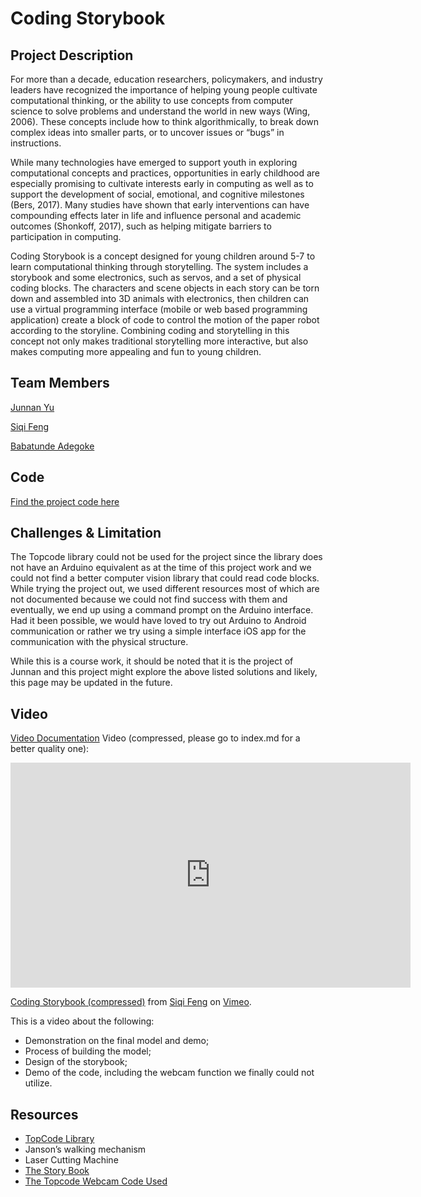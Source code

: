 # Coding Storybook

## Project Description
For more than a decade, education researchers, policymakers, and industry leaders have recognized the importance of helping young people cultivate computational thinking, or the ability to use concepts from computer science to solve problems and understand the world in new ways (Wing, 2006). These concepts include how to think algorithmically, to break down complex ideas into smaller parts, or to uncover issues or “bugs” in instructions. 

While many technologies have emerged to support youth in exploring computational concepts and practices, opportunities in early childhood are especially promising to cultivate interests early in computing as well as to support the development of social, emotional, and cognitive milestones (Bers, 2017). Many studies have shown that early interventions can have compounding effects later in life and influence personal and academic outcomes (Shonkoff, 2017), such as helping mitigate barriers to participation in computing. 

Coding Storybook is a concept designed for young children around 5-7 to learn computational thinking through storytelling. The system includes a storybook and some electronics, such as servos, and a set of physical coding blocks. The characters and scene objects in each story can be torn down and assembled into 3D animals with electronics, then children can use a virtual programming interface (mobile or web based programming application) create a block of code to control the motion of the paper robot according to the storyline. Combining coding and storytelling in this concept not only makes traditional storytelling more interactive, but also makes computing more appealing and fun to young children.

## Team Members
[Junnan Yu](https://github.com/Junnanyu)

[Siqi Feng](https://github.com/Siqi77feng)

[Babatunde Adegoke](https://github.com/degokay)



## Code
[Find the project code here](https://github.com/degokay/Coding-Storybook/blob/master/Project%20code)

## Challenges & Limitation
The Topcode library could not be used for the project since the library does not have an Arduino equivalent as at the time of this project work and we could not find a better computer vision library that could read code blocks. While trying the project out, we used different resources most of which are not documented because we could not find success with them and eventually, we end up using a command prompt on the Arduino interface. Had it been possible, we would have loved to try out Arduino to Android communication or rather we try using a simple interface iOS app for the communication with the physical structure. 

While this is a course work, it should be noted that it is the project of Junnan and this project might explore the above listed solutions and likely, this page may be updated in the future. 

## Video

[Video Documentation](https://drive.google.com/file/d/1SnbOF03V54Yr7fD-71VLAi23hSaWVULb/view?usp=sharing)
Video (compressed, please go to index.md for a better quality one):
<iframe src="https://player.vimeo.com/video/268519887" width="640" height="360" frameborder="0" webkitallowfullscreen mozallowfullscreen allowfullscreen></iframe>
<p><a href="https://vimeo.com/268519887">Coding Storybook (compressed)</a> from <a href="https://vimeo.com/user7313813">Siqi Feng</a> on <a href="https://vimeo.com">Vimeo</a>.</p>

This is a video about the following:
- Demonstration on the final model and demo;
- Process of building the model;
- Design of the storybook;
- Demo of the code, including the webcam function we finally could not utilize.

## Resources
- [TopCode Library](http://users.eecs.northwestern.edu/~mhorn/topcodes/)
- Janson’s walking mechanism
- Laser Cutting Machine 
- [The Story Book](https://github.com/degokay/Coding-Storybook/blob/master/Coding%20Storybook%20v2.pdf)
- [The Topcode Webcam Code Used](https://github.com/degokay/Coding-Storybook/blob/master/Webcam%20Code)



